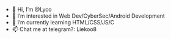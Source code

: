 - 👋 Hi, I’m @Lyco
- 👀 I’m interested in Web Dev/CyberSec/Android Development
- 🌱 I’m currently learning HTML/CSS/JS/C
- 📫 Chat me at telegram?: Liekoo8 

<!---
 Pagod nako pls lang
--->
